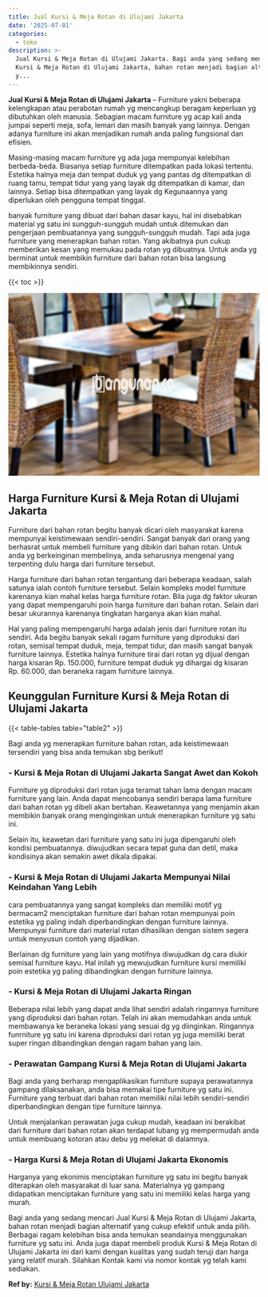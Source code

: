 ```yaml
---
title: Jual Kursi & Meja Rotan di Ulujami Jakarta
date: '2025-07-01'
categories:
  - toko
description: >-
  Jual Kursi & Meja Rotan di Ulujami Jakarta. Bagi anda yang sedang mencari Jual
  Kursi & Meja Rotan di Ulujami Jakarta, bahan rotan menjadi bagian alternatif
  y...
---
```


**Jual Kursi & Meja Rotan di Ulujami Jakarta** – Furniture yakni beberapa kelengkapan atau perabotan rumah yg mencangkup beragam keperluan yg dibutuhkan oleh manusia. Sebagian macam furniture yg acap kali anda jumpai seperti meja, sofa, lemari dan masih banyak yang lainnya. Dengan adanya furniture ini akan menjadikan rumah anda paling fungsional dan efisien.

Masing-masing macam furniture yg ada juga mempunyai kelebihan berbeda-beda. Biasanya setiap furniture ditempatkan pada lokasi tertentu. Estetika halnya meja dan tempat duduk yg yang pantas dg ditempatkan di ruang tamu, tempat tidur yang yang layak dg ditempatkan di kamar, dan lainnya. Setiap bisa ditempatkan yang layak dg Kegunaannya yang diperlukan oleh pengguna tempat tinggal.

banyak furniture yang dibuat dari bahan dasar kayu, hal ini disebabkan material yg satu ini sungguh-sungguh mudah untuk ditemukan dan pengerjaan pembuatannya yang sungguh-sungguh mudah. Tapi ada juga furniture yang menerapkan bahan rotan. Yang akibatnya pun cukup memberikan kesan yang memukau pada rotan yg dibuatnya. Untuk anda yg berminat untuk membikin furniture dari bahan rotan bisa langsung membikinnya sendiri.

{{< toc >}}

![Jual Kursi & Meja Rotan di Ulujami Jakarta](/images/kursi-meja-rotan-murah08.png)

## Harga Furniture Kursi & Meja Rotan di Ulujami Jakarta

Furniture dari bahan rotan begitu banyak dicari oleh masyarakat karena mempunyai keistimewaan sendiri-sendiri. Sangat banyak dari orang yang berhasrat untuk membeli furniture yang dibikin dari bahan rotan. Untuk anda yg berkeinginan membelinya, anda seharusnya mengenal yang terpenting dulu harga dari furniture tersebut.

Harga furniture dari bahan rotan tergantung dari beberapa keadaan, salah satunya ialah contoh furniture tersebut. Selain kompleks model furniture karenanya kian mahal kelas harga furniture rotan. Bila juga dg faktor ukuran yang dapat mempengaruhi poin harga furniture dari bahan rotan. Selain dari besar ukurannya karenanya tingkatan harganya akan kian mahal.

Hal yang paling mempengaruhi harga adalah jenis dari furniture rotan itu sendiri. Ada begitu banyak sekali ragam furniture yang diproduksi dari rotan, semisal tempat duduk, meja, tempat tidur, dan masih sangat banyak furniture lainnya. Estetika halnya furniture tirai dari rotan yg dijual dengan harga kisaran Rp. 150.000, furniture tempat duduk yg dihargai dg kisaran Rp. 60.000, dan beraneka ragam furniture lainnya.

## Keunggulan Furniture Kursi & Meja Rotan di Ulujami Jakarta

{{< table-tables table="table2" >}}

Bagi anda yg menerapkan furniture bahan rotan, ada keistimewaan tersendiri yang bisa anda temukan sbg berikut!

### \- Kursi & Meja Rotan di Ulujami Jakarta Sangat Awet dan Kokoh

Furniture yg diproduksi dari rotan juga teramat tahan lama dengan macam furniture yang lain. Anda dapat mencobanya sendiri berapa lama furniture dari bahan rotan yg dibeli akan bertahan. Keawetannya yang menjamin akan membikin banyak orang menginginkan untuk menerapkan furniture yg satu ini.

Selain itu, keawetan dari furniture yang satu ini juga dipengaruhi oleh kondisi pembuatannya. diwujudkan secara tepat guna dan detil, maka kondisinya akan semakin awet dikala dipakai.

### \- Kursi & Meja Rotan di Ulujami Jakarta Mempunyai Nilai Keindahan Yang Lebih

cara pembuatannya yang sangat kompleks dan memiliki motif yg bermacam2 menciptakan furniture dari bahan rotan mempunyai poin estetika yg paling indah diperbandingkan dengan furniture lainnya. Mempunyai furniture dari material rotan dihasilkan dengan sistem segera untuk menyusun contoh yang dijadikan.

Berlainan dg furniture yang lain yang motifnya diwujudkan dg cara diukir semisal furniture kayu. Hal inilah yg mewujudkan furniture kursi memiliki poin estetika yg paling dibandingkan dengan furniture lainnya.

### \- Kursi & Meja Rotan di Ulujami Jakarta Ringan

Beberapa nilai lebih yang dapat anda lihat sendiri adalah ringannya furniture yang diproduksi dari bahan rotan. Telah ini akan memudahkan anda untuk membawanya ke beraneka lokasi yang sesuai dg yg diinginkan. Ringannya funrniture yg satu ini karena diproduksi dari rotan yg juga memiliki berat super ringan dibandingkan dengan ragam bahan yang lain.

### \- Perawatan Gampang Kursi & Meja Rotan di Ulujami Jakarta

Bagi anda yang berharap mengaplikasikan furniture supaya perawatannya gampang dilaksanakan, anda bisa memakai tipe furniture yg satu ini. Furniture yang terbuat dari bahan rotan memiliki nilai lebih sendiri-sendiri diperbandingkan dengan tipe furniture lainnya.

Untuk menjalankan perawatan juga cukup mudah, keadaan ini berakibat dari furniture dari bahan rotan akan terdapat lubang yg mempermudah anda untuk membuang kotoran atau debu yg melekat di dalamnya.

### \- Harga Kursi & Meja Rotan di Ulujami Jakarta Ekonomis

Harganya yang ekonimis menciptakan furniture yg satu ini begitu banyak diterapkan oleh masyarakat di luar sana. Materialnya yg gampang didapatkan menciptakan furniture yang satu ini memiliki kelas harga yang murah.

Bagi anda yang sedang mencari Jual Kursi & Meja Rotan di Ulujami Jakarta, bahan rotan menjadi bagian alternatif yang cukup efektif untuk anda pilih. Berbagai ragam kelebihan bisa anda temukan seandainya menggunakan furniture yg satu ini. Anda juga dapat membeli produk Kursi & Meja Rotan di Ulujami Jakarta ini dari kami dengan kualitas yang sudah teruji dan harga yang relatif murah. Silahkan Kontak kami via nomor kontak yg telah kami sediakan.

**Ref by:** [Kursi & Meja Rotan Ulujami Jakarta](https://id.wikipedia.org/wiki/Kursi)
